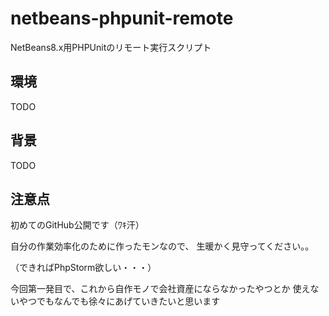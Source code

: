 # netbeans-phpunit-remote
NetBeans8.x用PHPUnitのリモート実行スクリプト


## 環境

TODO

## 背景

TODO

## 注意点

初めてのGitHub公開です（ﾜｷ汗）

自分の作業効率化のために作ったモンなので、
生暖かく見守ってください。。

（できればPhpStorm欲しい・・・）

今回第一発目で、これから自作モノで会社資産にならなかったやつとか 
使えないやつでもなんでも徐々にあげていきたいと思います
